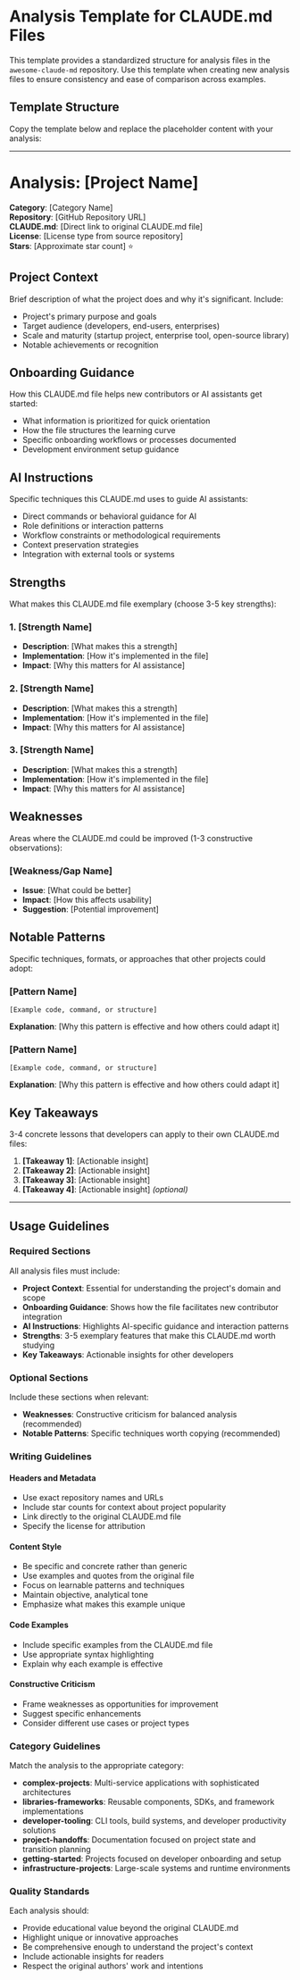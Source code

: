 # Analysis Template for CLAUDE.md Files

This template provides a standardized structure for analysis files in the `awesome-claude-md` repository. Use this template when creating new analysis files to ensure consistency and ease of comparison across examples.

## Template Structure

Copy the template below and replace the placeholder content with your analysis:

---

# Analysis: [Project Name]

**Category**: [Category Name]  
**Repository**: [GitHub Repository URL]  
**CLAUDE.md**: [Direct link to original CLAUDE.md file]  
**License**: [License type from source repository]  
**Stars**: [Approximate star count] ⭐  

## Project Context

Brief description of what the project does and why it's significant. Include:
- Project's primary purpose and goals
- Target audience (developers, end-users, enterprises)
- Scale and maturity (startup project, enterprise tool, open-source library)
- Notable achievements or recognition

## Onboarding Guidance

How this CLAUDE.md file helps new contributors or AI assistants get started:
- What information is prioritized for quick orientation
- How the file structures the learning curve
- Specific onboarding workflows or processes documented
- Development environment setup guidance

## AI Instructions

Specific techniques this CLAUDE.md uses to guide AI assistants:
- Direct commands or behavioral guidance for AI
- Role definitions or interaction patterns
- Workflow constraints or methodological requirements
- Context preservation strategies
- Integration with external tools or systems

## Strengths

What makes this CLAUDE.md file exemplary (choose 3-5 key strengths):

### 1. **[Strength Name]**
- **Description**: [What makes this a strength]
- **Implementation**: [How it's implemented in the file]
- **Impact**: [Why this matters for AI assistance]

### 2. **[Strength Name]**
- **Description**: [What makes this a strength]
- **Implementation**: [How it's implemented in the file]
- **Impact**: [Why this matters for AI assistance]

### 3. **[Strength Name]**
- **Description**: [What makes this a strength]
- **Implementation**: [How it's implemented in the file]
- **Impact**: [Why this matters for AI assistance]

## Weaknesses

Areas where the CLAUDE.md could be improved (1-3 constructive observations):

### [Weakness/Gap Name]
- **Issue**: [What could be better]
- **Impact**: [How this affects usability]
- **Suggestion**: [Potential improvement]

## Notable Patterns

Specific techniques, formats, or approaches that other projects could adopt:

### [Pattern Name]
```[language or format]
[Example code, command, or structure]
```
**Explanation**: [Why this pattern is effective and how others could adapt it]

### [Pattern Name]
```[language or format]
[Example code, command, or structure]
```
**Explanation**: [Why this pattern is effective and how others could adapt it]

## Key Takeaways

3-4 concrete lessons that developers can apply to their own CLAUDE.md files:

1. **[Takeaway 1]**: [Actionable insight]
2. **[Takeaway 2]**: [Actionable insight]
3. **[Takeaway 3]**: [Actionable insight]
4. **[Takeaway 4]**: [Actionable insight] *(optional)*

---

## Usage Guidelines

### Required Sections
All analysis files must include:
- **Project Context**: Essential for understanding the project's domain and scope
- **Onboarding Guidance**: Shows how the file facilitates new contributor integration
- **AI Instructions**: Highlights AI-specific guidance and interaction patterns
- **Strengths**: 3-5 exemplary features that make this CLAUDE.md worth studying
- **Key Takeaways**: Actionable insights for other developers

### Optional Sections
Include these sections when relevant:
- **Weaknesses**: Constructive criticism for balanced analysis (recommended)
- **Notable Patterns**: Specific techniques worth copying (recommended)

### Writing Guidelines

#### Headers and Metadata
- Use exact repository names and URLs
- Include star counts for context about project popularity
- Link directly to the original CLAUDE.md file
- Specify the license for attribution

#### Content Style
- Be specific and concrete rather than generic
- Use examples and quotes from the original file
- Focus on learnable patterns and techniques
- Maintain objective, analytical tone
- Emphasize what makes this example unique

#### Code Examples
- Include specific examples from the CLAUDE.md file
- Use appropriate syntax highlighting
- Explain why each example is effective

#### Constructive Criticism
- Frame weaknesses as opportunities for improvement
- Suggest specific enhancements
- Consider different use cases or project types

### Category Guidelines

Match the analysis to the appropriate category:
- **complex-projects**: Multi-service applications with sophisticated architectures
- **libraries-frameworks**: Reusable components, SDKs, and framework implementations
- **developer-tooling**: CLI tools, build systems, and developer productivity solutions
- **project-handoffs**: Documentation focused on project state and transition planning
- **getting-started**: Projects focused on developer onboarding and setup
- **infrastructure-projects**: Large-scale systems and runtime environments

### Quality Standards

Each analysis should:
- Provide educational value beyond the original CLAUDE.md
- Highlight unique or innovative approaches
- Be comprehensive enough to understand the project's context
- Include actionable insights for readers
- Respect the original authors' work and intentions
